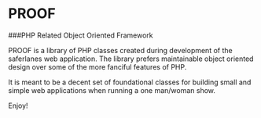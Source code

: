 PROOF
=====

###PHP Related Object Oriented Framework

PROOF is a library of PHP classes created during development of the
saferlanes web application. The library prefers maintainable object
oriented design over some of the more fanciful features of PHP.

It is meant to be a decent set of foundational classes for building small and simple web applications
when running a one man/woman show.

Enjoy!
